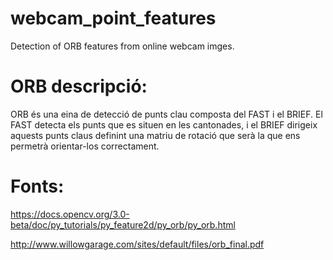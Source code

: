 # webcam_point_features
Detection of ORB features from online webcam imges.

# ORB descripció:

ORB és una eina de detecció de punts clau composta del FAST i el BRIEF. El FAST detecta els punts que es situen en les cantonades, i el BRIEF dirigeix aquests punts claus definint una matriu de rotació que serà la que ens permetrà orientar-los correctament.

# Fonts: 

https://docs.opencv.org/3.0-beta/doc/py_tutorials/py_feature2d/py_orb/py_orb.html 

http://www.willowgarage.com/sites/default/files/orb_final.pdf
